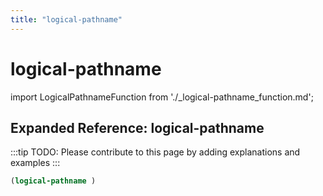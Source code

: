 ```yaml
---
title: "logical-pathname"
---
```


# logical-pathname

import LogicalPathnameFunction from './_logical-pathname_function.md';

<LogicalPathnameFunction />

## Expanded Reference: logical-pathname

:::tip
TODO: Please contribute to this page by adding explanations and examples
:::

```lisp
(logical-pathname )
```
